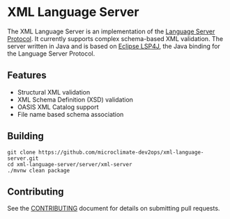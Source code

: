# XML Language Server

The XML Language Server is an implementation of the [Language Server Protocol](https://github.com/Microsoft/language-server-protocol). It currently supports complex schema-based XML validation.  The server written in Java and is based on [Eclipse LSP4J](https://github.com/eclipse/lsp4j), the Java binding for the Language Server Protocol.

## Features

* Structural XML validation
* XML Schema Definition (XSD) validation
* OASIS XML Catalog support
* File name based schema association

## Building

```
git clone https://github.com/microclimate-dev2ops/xml-language-server.git
cd xml-language-server/server/xml-server
./mvnw clean package
```

## Contributing

See the [CONTRIBUTING](CONTRIBUTING.md) document for details on submitting pull requests.

